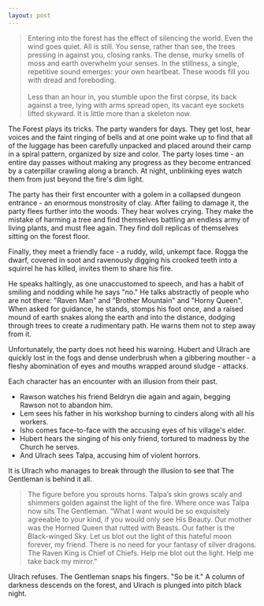 ```yaml
---
layout: post
---
```

>Entering into the forest has the effect of silencing the world. Even the wind goes quiet. All is still. You sense, rather than see, the trees pressing in against you, closing ranks. The dense, murky smells of moss and earth overwhelm your senses. In the stillness, a single, repetitive sound emerges: your own heartbeat. These woods fill you with dread and foreboding. <br><br>Less than an hour in, you stumble upon the first corpse, its back against a tree, lying with arms spread open, its vacant eye sockets lifted skyward. It is little more than a skeleton now. 

The Forest plays its tricks. The party wanders for days. They get lost, hear voices and the faint ringing of bells and at one point wake up to find that all of the luggage has been carefully unpacked and placed around their camp in a spiral pattern, organized by size and color. The party loses time - an entire day passes without making any progress as they become entranced by a caterpillar crawling along a branch. At night, unblinking eyes watch them from just beyond the fire's dim light. 

The party has their first encounter with a golem in a collapsed dungeon entrance - an enormous monstrosity of clay. After failing to damage it, the party flees further into the woods. They hear wolves crying. They make the mistake of harming a tree and find themselves battling an endless army of living plants, and must flee again. They find doll replicas of themselves sitting on the forest floor. 

Finally, they meet a friendly face - a ruddy, wild, unkempt face. Rogga the dwarf, covered in soot and ravenously digging his crooked teeth into a squirrel he has killed, invites them to share his fire. 

He speaks haltingly, as one unaccustomed to speech, and has a habit of smiling and nodding while he says "no." He talks abstractly of people who are not there: "Raven Man" and "Brother Mountain" and "Horny Queen". When asked for guidance, he stands, stomps his foot once, and a raised mound of earth snakes along the earth and into the distance, dodging through trees to create a rudimentary path. He warns them not to step away from it. 

Unfortunately, the party does not heed his warning. Hubert and Ulrach are quickly lost in the fogs and dense underbrush when a gibbering mouther - a fleshy abomination of eyes and mouths wrapped around sludge - attacks. 

Each character has an encounter with an illusion from their past. 

- Rawson watches his friend Beldryn die again and again, begging Rawson not to abandon him. 
- Lem sees his father in his workshop burning to cinders along with all his workers.
- Isho comes face-to-face with the accusing eyes of his village's elder. 
- Hubert hears the singing of his only friend, tortured to madness by the Church he serves. 
- And Ulrach sees Talpa, accusing him of violent horrors. 

It is Ulrach who manages to break through the illusion to see that The Gentleman is behind it all. 

>The figure before you sprouts horns. Talpa’s skin grows scaly and shimmers golden against the light of the fire. Where once was Talpa now sits The Gentleman. “What I want would be so exquisitely agreeable to your kind, if you would only see His Beauty. Our mother was the Horned Queen that rutted with Beasts. Our father is the Black-winged Sky. Let us blot out the light of this hateful moon forever, my friend. There is no need for your fantasy of silver dragons. The Raven King is Chief of Chiefs. Help me blot out the light. Help me take back my mirror.”

Ulrach refuses. The Gentleman snaps his fingers. "So be it." A column of darkness descends on the forest, and Ulrach is plunged into pitch black night. 
